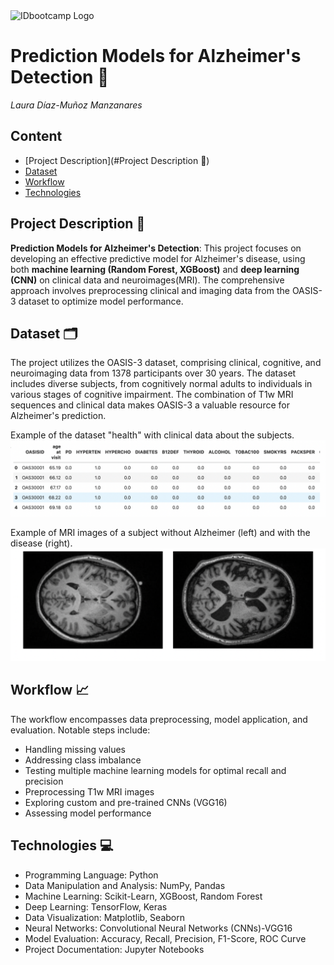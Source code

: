 <img src="https://pbs.twimg.com/profile_images/1392422291808587776/BSCkw4DW_400x400.jpg" alt="IDbootcamp Logo" width="100"/>


# Prediction Models for Alzheimer's Detection 🧠
*Laura Díaz-Muñoz Manzanares*


## Content
- [Project Description](#Project Description 📝)
- [Dataset](#Dataset)
- [Workflow](#workflow)
- [Technologies](#technologies)

## Project Description 📝
**Prediction Models for Alzheimer's Detection**: This project focuses on developing an effective predictive model for Alzheimer's disease, using both **machine learning (Random Forest, XGBoost)** and **deep learning (CNN)** on clinical data and neuroimages(MRI). The comprehensive approach involves preprocessing clinical and imaging data from the OASIS-3 dataset to optimize model performance.

## Dataset 🗂
The project utilizes the OASIS-3 dataset, comprising clinical, cognitive, and neuroimaging data from 1378 participants over 30 years. The dataset includes diverse subjects, from cognitively normal adults to individuals in various stages of cognitive impairment. The combination of T1w MRI sequences and clinical data makes OASIS-3 a valuable resource for Alzheimer's prediction.

Example of the dataset "health" with clinical data about the subjects. 
<img src="https://github.com/lauradiazmm/Alzheimer-s-Project/blob/main/Data/Image%20example%20dataset.png">

Example of MRI images of a subject without Alzheimer (left) and with the disease (right).
<img src="https://github.com/lauradiazmm/Alzheimer-s-Project/blob/main/Data/Image%20example%20Tw1.png">

## Workflow 📈
The workflow encompasses data preprocessing, model application, and evaluation. Notable steps include: 
* Handling missing values
* Addressing class imbalance
* Testing multiple machine learning models for optimal recall and precision
* Preprocessing T1w MRI images
* Exploring custom and pre-trained CNNs (VGG16)
* Assessing model performance

## Technologies 💻
- Programming Language: Python
- Data Manipulation and Analysis: NumPy, Pandas
- Machine Learning: Scikit-Learn, XGBoost, Random Forest
- Deep Learning: TensorFlow, Keras
- Data Visualization: Matplotlib, Seaborn
- Neural Networks: Convolutional Neural Networks (CNNs)-VGG16
- Model Evaluation: Accuracy, Recall, Precision, F1-Score, ROC Curve
- Project Documentation: Jupyter Notebooks



